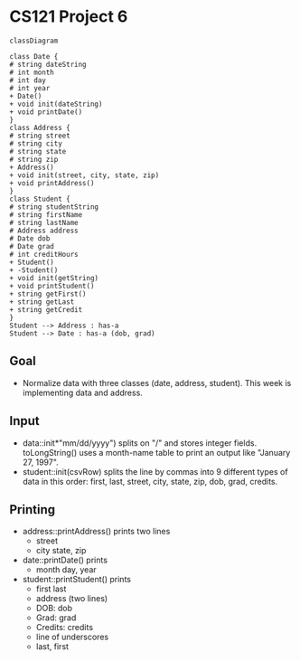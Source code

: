 # CS121 Project 6

```mermaid
classDiagram

class Date {
# string dateString
# int month
# int day
# int year
+ Date()
+ void init(dateString)
+ void printDate()
}
class Address {
# string street
# string city
# string state
# string zip
+ Address()
+ void init(street, city, state, zip)
+ void printAddress()
}
class Student {
# string studentString
# string firstName
# string lastName
# Address address
# Date dob
# Date grad
# int creditHours
+ Student()
+ -Student()
+ void init(getString)
+ void printStudent()
+ string getFirst()
+ string getLast
+ string getCredit
}
Student --> Address : has-a
Student --> Date : has-a (dob, grad)
```

## Goal
* Normalize data with three classes (date, address, student). This week is implementing data and address.

## Input
* data::init*"mm/dd/yyyy") splits on "/" and stores integer fields. toLongString() uses a month-name table to print an output like "January 27, 1997".
* student::init(csvRow) splits the line by commas into 9 different types of data in this order: first, last, street, city, state, zip, dob, grad, credits.

## Printing
* address::printAddress() prints two lines
  * street
  * city state, zip
* date::printDate() prints 
  * month day, year
* student::printStudent() prints
  * first last
  * address (two lines)
  * DOB: dob
  * Grad: grad
  * Credits: credits
  * line of underscores
  * last, first
